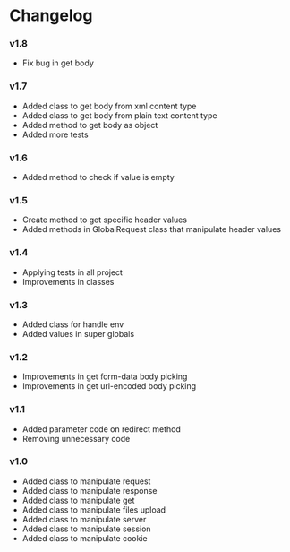 # Changelog

### v1.8
* Fix bug in get body

### v1.7
* Added class to get body from xml content type
* Added class to get body from plain text content type
* Added method to get body as object
* Added more tests

### v1.6
* Added method to check if value is empty

### v1.5
* Create method to get specific header values
* Added methods in GlobalRequest class that manipulate header values

### v1.4
* Applying tests in all project
* Improvements in classes

### v1.3
* Added class for handle env
* Added values in super globals

### v1.2
* Improvements in get form-data body picking
* Improvements in get url-encoded body picking

### v1.1
* Added parameter code on redirect method
* Removing unnecessary code

### v1.0
* Added class to manipulate request
* Added class to manipulate response
* Added class to manipulate get
* Added class to manipulate files upload
* Added class to manipulate server
* Added class to manipulate session
* Added class to manipulate cookie
